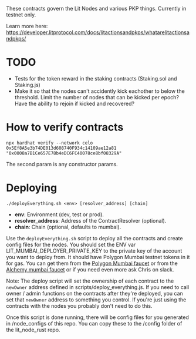 These contracts govern the Lit Nodes and various PKP things. Currently in testnet only.

Learn more here: https://developer.litprotocol.com/docs/litactionsandpkps/whatarelitactionsandpkps/

# TODO

- Tests for the token reward in the staking contracts (Staking.sol and Staking.js)
- Make it so that the nodes can't accidently kick eachother to below the threshold. Limit the number of nodes that can be kicked per epoch? Have the ability to rejoin if kicked and recovered?

# How to verify contracts

```shell
npx hardhat verify --network celo 0x5Ef8A5e3b74DE013d608740F934c14109ae12a81 "0x0008a7B1Ce657E78b4eDC6FC40078ce8bf08329A"
```

The second param is any constructor params.

# Deploying

```shell
./deployEverything.sh <env> [resolver_address] [chain]
```

- **env**: Environment (dev, test or prod).
- **resolver_address**: Address of the ContractResolver (optional).
- **chain**: Chain (optional, defaults to mumbai).

Use the `deployEverything.sh` script to deploy all the contracts and create config files for the nodes. You should set the ENV var LIT_MUMBAI_DEPLOYER_PRIVATE_KEY to the private key of the account you want to deploy from. It should have Polygon Mumbai testnet tokens in it for gas. You can get them from the [Polygon Mumbai faucet](https://faucet.matic.network/) or from the [Alchemy mumbai faucet](https://mumbaifaucet.com/) or if you need even more ask Chris on slack.

Note: The deploy script will set the ownership of each contract to the `newOwner` address defined in scripts/deploy_everything.js. If you need to call owner / admin functions on the contracts after they're deployed, you can set that `newOwner` address to something you control. If you're just using the contracts with the nodes you probably don't need to do this.

Once this script is done running, there will be config files for you generated in /node_configs of this repo. You can copy these to the /config folder of the lit_node_rust repo.
